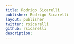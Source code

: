 ```yaml
---
title: Rodrigo Sicarelli
publisher: Rodrigo Sicarelli
layout: publisher
twitter: rsicarelli
github: rsicarelli
description:
---
```

